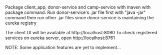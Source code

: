 Package client_app, donor-service and camp-service with maven with package command.
Run donor-service's .jar file first with "java -jar" command
then run other .jar files since donor-service is maintaining the eureka registry

The client UI will be available at http://localhost:8080
To check registered services on eureka server, open http://localhost:8761

NOTE: Some application features are yet to implement...